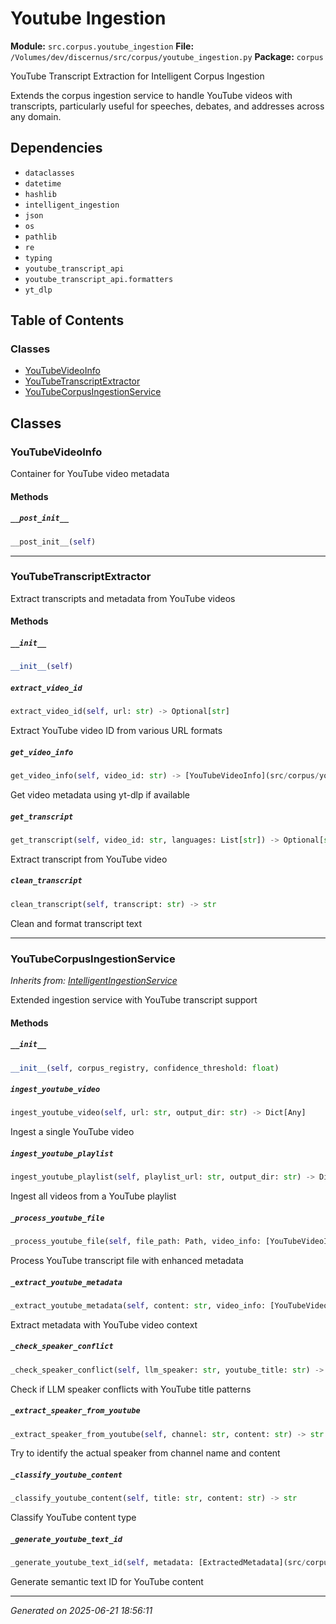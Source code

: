 # Youtube Ingestion

**Module:** `src.corpus.youtube_ingestion`
**File:** `/Volumes/dev/discernus/src/corpus/youtube_ingestion.py`
**Package:** `corpus`

YouTube Transcript Extraction for Intelligent Corpus Ingestion

Extends the corpus ingestion service to handle YouTube videos with transcripts,
particularly useful for speeches, debates, and addresses across any domain.

## Dependencies

- `dataclasses`
- `datetime`
- `hashlib`
- `intelligent_ingestion`
- `json`
- `os`
- `pathlib`
- `re`
- `typing`
- `youtube_transcript_api`
- `youtube_transcript_api.formatters`
- `yt_dlp`

## Table of Contents

### Classes
- [YouTubeVideoInfo](#youtubevideoinfo)
- [YouTubeTranscriptExtractor](#youtubetranscriptextractor)
- [YouTubeCorpusIngestionService](#youtubecorpusingestionservice)

## Classes

### YouTubeVideoInfo

Container for YouTube video metadata

#### Methods

##### `__post_init__`
```python
__post_init__(self)
```

---

### YouTubeTranscriptExtractor

Extract transcripts and metadata from YouTube videos

#### Methods

##### `__init__`
```python
__init__(self)
```

##### `extract_video_id`
```python
extract_video_id(self, url: str) -> Optional[str]
```

Extract YouTube video ID from various URL formats

##### `get_video_info`
```python
get_video_info(self, video_id: str) -> [YouTubeVideoInfo](src/corpus/youtube_ingestion.md#youtubevideoinfo)
```

Get video metadata using yt-dlp if available

##### `get_transcript`
```python
get_transcript(self, video_id: str, languages: List[str]) -> Optional[str]
```

Extract transcript from YouTube video

##### `clean_transcript`
```python
clean_transcript(self, transcript: str) -> str
```

Clean and format transcript text

---

### YouTubeCorpusIngestionService
*Inherits from: [IntelligentIngestionService](src/corpus/intelligent_ingestion.md#intelligentingestionservice)*

Extended ingestion service with YouTube transcript support

#### Methods

##### `__init__`
```python
__init__(self, corpus_registry, confidence_threshold: float)
```

##### `ingest_youtube_video`
```python
ingest_youtube_video(self, url: str, output_dir: str) -> Dict[Any]
```

Ingest a single YouTube video

##### `ingest_youtube_playlist`
```python
ingest_youtube_playlist(self, playlist_url: str, output_dir: str) -> Dict[Any]
```

Ingest all videos from a YouTube playlist

##### `_process_youtube_file`
```python
_process_youtube_file(self, file_path: Path, video_info: [YouTubeVideoInfo](src/corpus/youtube_ingestion.md#youtubevideoinfo), output_dir: Path) -> Dict[Any]
```

Process YouTube transcript file with enhanced metadata

##### `_extract_youtube_metadata`
```python
_extract_youtube_metadata(self, content: str, video_info: [YouTubeVideoInfo](src/corpus/youtube_ingestion.md#youtubevideoinfo)) -> [ExtractedMetadata](src/corpus/intelligent_ingestion.md#extractedmetadata)
```

Extract metadata with YouTube video context

##### `_check_speaker_conflict`
```python
_check_speaker_conflict(self, llm_speaker: str, youtube_title: str) -> bool
```

Check if LLM speaker conflicts with YouTube title patterns

##### `_extract_speaker_from_youtube`
```python
_extract_speaker_from_youtube(self, channel: str, content: str) -> str
```

Try to identify the actual speaker from channel name and content

##### `_classify_youtube_content`
```python
_classify_youtube_content(self, title: str, content: str) -> str
```

Classify YouTube content type

##### `_generate_youtube_text_id`
```python
_generate_youtube_text_id(self, metadata: [ExtractedMetadata](src/corpus/intelligent_ingestion.md#extractedmetadata), video_info: [YouTubeVideoInfo](src/corpus/youtube_ingestion.md#youtubevideoinfo)) -> str
```

Generate semantic text ID for YouTube content

---

*Generated on 2025-06-21 18:56:11*